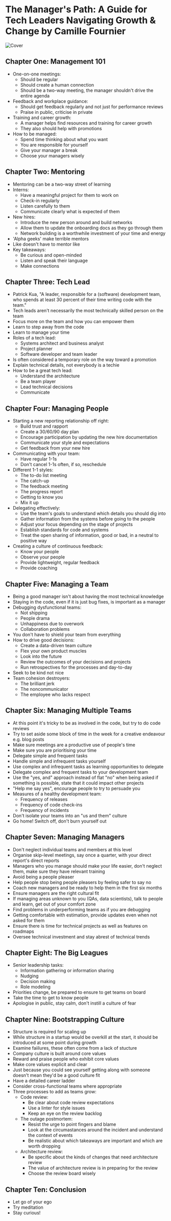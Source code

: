 # The Manager's Path: A Guide for Tech Leaders Navigating Growth & Change by Camille Fournier

![Cover](./cover.jpg)

## Chapter One: Management 101

* One-on-one meetings:
  * Should be regular
  * Should create a human connection
  * Should be a two-way meeting, the manager shouldn't drive the entire agenda
* Feedback and workplace guidance:
  * Should get feedback regularly and not just for performance reviews
  * Praise in public, criticise in private
* Training and career growth:
  * A manager helps find resources and training for career growth
  * They also should help with promotions
* How to be managed:
  * Spend time thinking about what you want
  * You are responsible for yourself
  * Give your manager a break
  * Choose your managers wisely

## Chapter Two: Mentoring

* Mentoring can be a two-way street of learning
* Interns:
  * Have a meaningful project for them to work on
  * Check-in regularly
  * Listen carefully to them
  * Communicate clearly what is expected of them
* New hires:
  * Introduce the new person around and build networks
  * Allow them to update the onboarding docs as they go through them
  * Network building is a worthwhile investment of your time and energy
* 'Alpha geeks' make terrible mentors
* Like doesn't have to mentor like
* Key takeaways:
  * Be curious and open-minded
  * Listen and speak their language
  * Make connections

## Chapter Three: Tech Lead

* Patrick Kua, "A leader, responsible for a (software) development team, who spends at least 30 percent of their time
writing code with the team."
* Tech leads aren't necessarily the most technically skilled person on the team
* Focus more on the team and how you can empower them
* Learn to step away from the code
* Learn to manage your time
* Roles of a tech lead:
  * Systems architect and business analyst
  * Project planner
  * Software developer and team leader
* Is often considered a temporary role on the way toward a promotion
* Explain technical details, not everybody is a techie
* How to be a great tech lead:
  * Understand the architecture
  * Be a team player
  * Lead technical decisions
  * Communicate

## Chapter Four: Managing People

* Starting a new reporting relationship off right:
  * Build trust and rapport
  * Create a 30/60/90 day plan
  * Encourage participation by updating the new hire documentation
  * Communicate your style and expectations
  * Get feedback from your new hire
* Communicating with your team:
  * Have regular 1-1s
  * Don't cancel 1-1s often, if so, reschedule
* Different 1-1 styles:
  * The to-do list meeting
  * The catch-up
  * The feedback meeting
  * The progress report
  * Getting to know you
  * Mix it up
* Delegating effectively:
  * Use the team's goals to understand which details you should dig into
  * Gather information from the systems before going to the people
  * Adjust your focus depending on the stage of projects
  * Establish standards for code and systems
  * Treat the open sharing of information, good or bad, in a neutral to positive way
* Creating a culture of continuous feedback:
  * Know your people
  * Observe your people
  * Provide lightweight, regular feedback
  * Provide coaching

## Chapter Five: Managing a Team

* Being a good manager isn't about having the most technical knowledge
* Staying in the code, even if it is just bug fixes, is important as a manager
* Debugging dysfunctional teams:
  * Not shipping
  * People drama
  * Unhappiness due to overwork
  * Collaboration problems
* You don't have to shield your team from everything
* How to drive good decisions:
  * Create a data-driven team culture
  * Flex your own product muscles
  * Look into the future
  * Review the outcomes of your decisions and projects
  * Run retrospectives for the processes and day-to-day
* Seek to be kind not nice
* Team cohesion destroyers:
  * The brilliant jerk
  * The noncommunicator
  * The employee who lacks respect

## Chapter Six: Managing Multiple Teams

* At this point it's tricky to be as involved in the code, but try to do code reviews
* Try to set aside some block of time in the week for a creative endeavour e.g. blog posts
* Make sure meetings are a productive use of people's time
* Make sure you are prioritising your time
* Delegate simple and frequent tasks
* Handle simple and infrequent tasks yourself
* Use complex and infrequent tasks as learning opportunities to delegate
* Delegate complex and frequent tasks to your development team
* Use the "yes, and" approach instead of flat "no" when being asked if something is possible, state that it could impact other projects
* "Help me say yes", encourage people to try to persuade you
* Measures of a healthy development team:
  * Frequency of releases
  * Frequency of code check-ins
  * Frequency of incidents
* Don't isolate your teams into an "us and them" culture
* Go home! Switch off, don't burn yourself out

## Chapter Seven: Managing Managers

* Don't neglect individual teams and members at this level
* Organise skip-level meetings, say once a quarter, with your direct report's direct reports
* Managers who you manage should make your life easier, don't neglect them, make sure they have relevant training
* Avoid being a people pleaser
* Help people stop being people pleasers by feeling safer to say no
* Coach new managers and be ready to help them in the first six months
* Ensure managers are the right cultural fit
* If managing areas unknown to you (QAs, data scientists), talk to people and learn, get out of your comfort zone
* Find problems in underperforming teams as if you are debugging
* Getting comfortable with estimation, provide updates even when not asked for them
* Ensure there is time for technical projects as well as features on roadmaps
* Oversee technical investment and stay abrest of technical trends

## Chapter Eight: The Big Leagues

* Senior leadership tasks:
  * Information gathering or information sharing
  * Nudging
  * Decision making
  * Role modeling
* Priorities change, be prepared to ensure to get teams on board
* Take the time to get to know people
* Apologise in public, stay calm, don't instill a culture of fear

## Chapter Nine: Bootstrapping Culture

* Structure is required for scaling up
* While structure in a startup would be overkill at the start, it should be introduced at some point during growth
* Examine faiilures, these often come from a lack of stucture
* Company culture is built around core values
* Reward and praise people who exhibit core values
* Make core values explicit and clear
* Just because you could see yourself getting along with someone doesn't mean they'd be a good culture fit
* Have a detailed career ladder
* Consider cross-functional teams where appropriate
* Three processes to add as teams grow:
  * Code review:
    * Be clear about code review expectations
    * Use a linter for style issues
    * Keep an eye on the review backlog
  * The outage postmortem:
    * Resist the urge to point fingers and blame
    * Look at the circumastances around the incident and understand the context of events
    * Be realistic about which takeaways are important and which are worth dropping
  * Architecture review:
    * Be specific about the kinds of changes that need architecture review
    * The value of architecture review is in preparing for the review
    * Choose the review board wisely

## Chapter Ten: Conclusion

* Let go of your ego
* Try meditation
* Stay curious!
